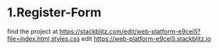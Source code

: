 # 1.Register-Form

find the project at
https://stackblitz.com/edit/web-platform-e9cei5?file=index.html,styles.css
edit
https://web-platform-e9cei5.stackblitz.io
